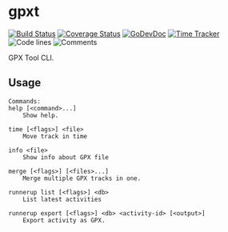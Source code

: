 # gpxt

[![Build Status](https://github.com/vearutop/gpxt/workflows/test-unit/badge.svg)](https://github.com/vearutop/gpxt/actions?query=branch%3Amaster+workflow%3Atest-unit)
[![Coverage Status](https://codecov.io/gh/vearutop/gpxt/branch/master/graph/badge.svg)](https://codecov.io/gh/vearutop/gpxt)
[![GoDevDoc](https://img.shields.io/badge/dev-doc-00ADD8?logo=go)](https://pkg.go.dev/github.com/vearutop/gpxt)
[![Time Tracker](https://wakatime.com/badge/github/vearutop/gpxt.svg)](https://wakatime.com/badge/github/vearutop/gpxt)
![Code lines](https://sloc.xyz/github/vearutop/gpxt/?category=code)
![Comments](https://sloc.xyz/github/vearutop/gpxt/?category=comments)

GPX Tool CLI.

## Usage

```
Commands:
help [<command>...]
    Show help.

time [<flags>] <file>
    Move track in time

info <file>
    Show info about GPX file

merge [<flags>] [<files>...]
    Merge multiple GPX tracks in one.

runnerup list [<flags>] <db>
    List latest activities

runnerup export [<flags>] <db> <activity-id> [<output>]
    Export activity as GPX.

```